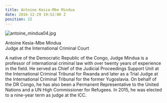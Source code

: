 ```yaml
---
title: Antoine Kesia-Mbe Mindua
date: 2016-12-29 19:52:00 Z
position: 22
---
```


![antoine_mindua04.jpg](/uploads/antoine_mindua04.jpg)

Antoine Kesia-Mbe Mindua <br> Judge at the International Criminal Court


A native of the Democratic Republic of the Congo, Judge Mindua is a professor of international criminal law with over twenty years of experience in the field. He served as Chief of the Judicial Proceedings Support Unit at the International Criminal Tribunal for Rwanda and later as a Trial Judge at the International Criminal Tribunal for the former Yugoslavia. On behalf of the DR Congo, he has also been a Permanent Representative to the United Nations and a UN High Commissioner for Refugees. In 2015, he was elected to a nine-year term as judge at the ICC.